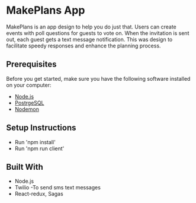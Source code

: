 # MakePlans App
MakePlans is an app design to help you do just that.  Users can create events with poll questions for guests to vote on.  When the invitation is sent out, each guest gets a text message notification.  This was design to facilitate speedy responses and enhance the planning process.





## Prerequisites

Before you get started, make sure you have the following software installed on your computer:

- [Node.js](https://nodejs.org/en/)
- [PostrgeSQL](https://www.postgresql.org/)
- [Nodemon](https://nodemon.io/)

## Setup Instructions

* Run 'npm install'
* Run 'npm run client'

## Built With
- Node.js
- Twilio -To send sms text messages
- React-redux, Sagas




